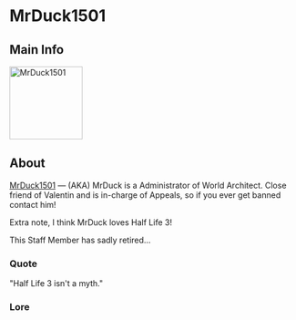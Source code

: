 # MrDuck1501

## Main Info
<img class="" src="https://tr.rbxcdn.com/30DAY-AvatarHeadshot-045D44EB49EF5203269099646B13FF14-Png/420/420/AvatarHeadshot/Png/noFilter" alt="MrDuck1501" style="width:128px;height:128px;">

## About
[MrDuck1501](https://www.roblox.com/users/5029979019/profile) — (AKA) MrDuck is a Administrator of World Architect. Close friend of Valentin and is in-charge of Appeals, so if you ever get banned contact him!

Extra note, I think MrDuck loves Half Life 3!

This Staff Member has sadly retired...

### Quote
"Half Life 3 isn't a myth."

### Lore
<!-- Add lore here -->
